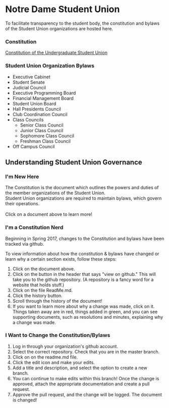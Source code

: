 # Notre Dame Student Union  

To facilitate transparency to the student body, the constitution and bylaws of the Student Union organizations are hosted here.  

### Constitution  
[Constitution of the Undergraduate Student Union](https://ndstudgov.github.io/Constitution)

### Student Union Organization Bylaws  
* Executive Cabinet
* Student Senate
* Judicial Council
* Executive Programming Board
* Financial Management Board
* Student Union Board
* Hall Presidents Council
* Club Coordination Council
* Class Councils
  * Senior Class Council
  * Junior Class Council
  * Sophomore Class Council
  * Freshman Class Council
* Off Campus Council  

## Understanding Student Union Governance  

### I'm New Here
The Constitution is the document which outlines the powers and duties of the member organizations of the Student Union.  
Student Union organizations are required to maintain bylaws, which govern their operations.  
<br>
Click on a document above to learn more!

### I'm a Constitution Nerd  
Beginning in Spring 2017, changes to the Constitution and bylaws have been tracked via github.  

To view information about how the constitution & bylaws have changed or learn why a certain section exists, follow these steps:  
1. Click on the document above.  
2. Click on the button in the header that says "view on github." This will take you to the github repository. (A repository is a fancy word for a website that holds stuff.)  
3. Click on the file ReadMe.md.   
4. Click the history button.  
5. Scroll through the history of the document!  
6. If you want to learn more about why a change was made, click on it. Things taken away are in red, things added in green, and you can see supporting documents, such as resolutions and minutes, explaining why a change was made.

### I Want to Change the Constitution/Bylaws
1. Log in through your organization's github account.
2. Select the correct repository. Check that you are in the master branch.
3. Click on on the readme.md file.
4. Click the edit icon and make your edits.
5. Add a title and description, and select the option to create a new branch.
6. You can continue to make edits within this branch! Once the change is approved, attach the appropriate documentation and create a pull request.
7. Approve the pull request, and the change will be logged. The document is changed!
